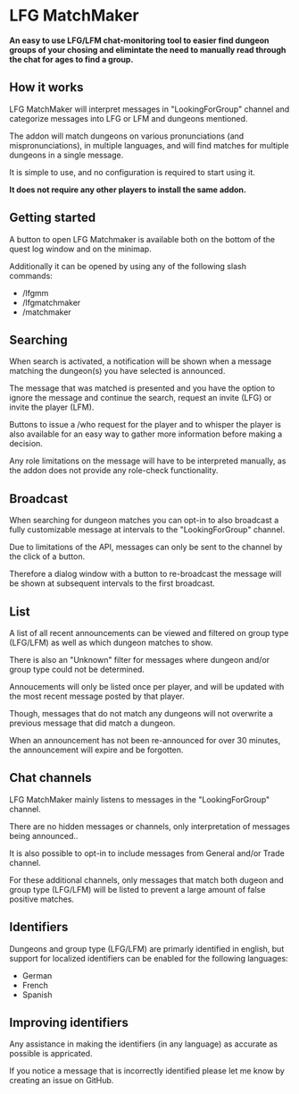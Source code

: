 # LFG MatchMaker

**An easy to use LFG/LFM chat-monitoring tool to easier find dungeon groups of your chosing and elimintate the need to manually read through the chat for ages to find a group.**


## How it works

LFG MatchMaker will interpret messages in "LookingForGroup" channel and categorize messages into LFG or LFM and dungeons mentioned.

The addon will match dungeons on various pronunciations (and mispronunciations), in multiple languages, and will find matches for multiple dungeons in a single message.

It is simple to use, and no configuration is required to start using it.

**It does not require any other players to install the same addon.**


## Getting started

A button to open LFG Matchmaker is available both on the bottom of the quest log window and on the minimap.

Additionally it can be opened by using any of the following slash commands:

* /lfgmm
* /lfgmatchmaker
* /matchmaker


## Searching

When search is activated, a notification will be shown when a message matching the dungeon(s) you have selected is announced.

The message that was matched is presented and you have the option to ignore the message and continue the search, request an invite (LFG) or invite the player (LFM).

Buttons to issue a /who request for the player and to whisper the player is also available for an easy way to gather more information before making a decision.

Any role limitations on the message will have to be interpreted manually, as the addon does not provide any role-check functionality.


## Broadcast

When searching for dungeon matches you can opt-in to also broadcast a fully customizable message at intervals to the "LookingForGroup" channel.

Due to limitations of the API, messages can only be sent to the channel by the click of a button.

Therefore a dialog window with a button to re-broadcast the message will be shown at subsequent intervals to the first broadcast.


## List

A list of all recent announcements can be viewed and filtered on group type (LFG/LFM) as well as which dungeon matches to show.

There is also an "Unknown" filter for messages where dungeon and/or group type could not be determined.

Annoucements will only be listed once per player, and will be updated with the most recent message posted by that player.

Though, messages that do not match any dungeons will not overwrite a previous message that did match a dungeon.

When an announcement has not been re-announced for over 30 minutes, the announcement will expire and be forgotten.


## Chat channels

LFG MatchMaker mainly listens to messages in the "LookingForGroup" channel.

There are no hidden messages or channels, only interpretation of messages being announced..

It is also possible to opt-in to include messages from General and/or Trade channel.

For these additional channels, only messages that match both dugeon and group type (LFG/LFM) will be listed to prevent a large amount of false positive matches.


## Identifiers

Dungeons and group type (LFG/LFM) are primarly identified in english, but support for localized identifiers can be enabled for the following languages:

* German
* French
* Spanish


## Improving identifiers

Any assistance in making the identifiers (in any language) as accurate as possible is appricated.

If you notice a message that is incorrectly identified please let me know by creating an issue on GitHub.
